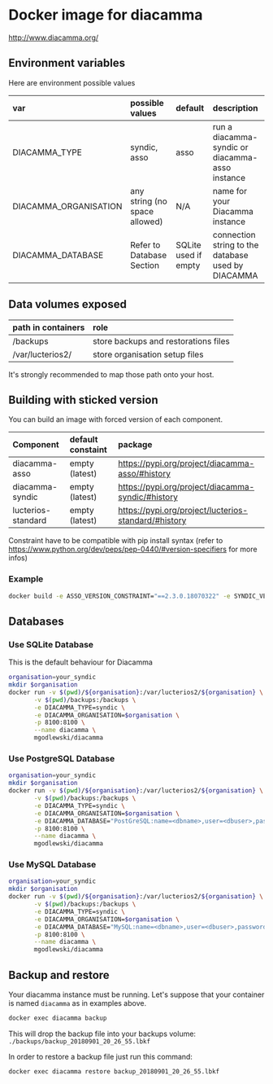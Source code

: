 # Docker image for diacamma

http://www.diacamma.org/

## Environment variables
Here are environment possible values

| var                   | possible values               | default              | description                                        |
|:----------------------|:------------------------------|:---------------------|:---------------------------------------------------|
| DIACAMMA_TYPE         | syndic, asso                  | asso                 | run a diacamma-syndic or diacamma-asso instance    |
| DIACAMMA_ORGANISATION | any string (no space allowed) | N/A                  | name for your Diacamma instance                                 |
| DIACAMMA_DATABASE     | Refer to Database Section     | SQLite used if empty | connection string to the database used by DIACAMMA |

## Data volumes exposed
| path in containers                | role                                 |
|:----------------------------------|:-------------------------------------|
| /backups                          | store backups and restorations files |
| /var/lucterios2/<organisation>    | store organisation setup files       |

It's strongly recommended to map those path onto your host.

## Building with sticked version

You can build an image with forced version of each component.

| Component          | default constaint | package                                              |
|:-------------------|:------------------|:-----------------------------------------------------|
| diacamma-asso      | empty (latest)    | https://pypi.org/project/diacamma-asso/#history      |
| diacamma-syndic    | empty (latest)    | https://pypi.org/project/diacamma-syndic/#history    |
| lucterios-standard | empty (latest)    | https://pypi.org/project/lucterios-standard/#history |

Constraint have to be compatible with pip install syntax (refer to https://www.python.org/dev/peps/pep-0440/#version-specifiers for more infos)

### Example
```bash
docker build -e ASSO_VERSION_CONSTRAINT="==2.3.0.18070322" -e SYNDIC_VERSION_CONSTRAINT="==2.3.0.18073020" LUCTERIOS_VERSION_CONSTRAINT="==2.3.0.18070322" .
```

## Databases

### Use SQLite Database
This is the default behaviour for Diacamma
```bash
organisation=your_syndic
mkdir $organisation
docker run -v $(pwd)/${organisation}:/var/lucterios2/${organisation} \
       -v $(pwd)/backups:/backups \
       -e DIACAMMA_TYPE=syndic \
       -e DIACAMMA_ORGANISATION=$organisation \
       -p 8100:8100 \
       --name diacamma \
       mgodlewski/diacamma
```

### Use PostgreSQL Database
```bash
organisation=your_syndic
mkdir $organisation
docker run -v $(pwd)/${organisation}:/var/lucterios2/${organisation} \
       -v $(pwd)/backups:/backups \
       -e DIACAMMA_TYPE=syndic \
       -e DIACAMMA_ORGANISATION=$organisation \
       -e DIACAMMA_DATABASE="PostGreSQL:name=<dbname>,user=<dbuser>,password=<dbpass>,host=<dbhost>" \
       -p 8100:8100 \
       --name diacamma \
       mgodlewski/diacamma
```

### Use MySQL Database
```bash
organisation=your_syndic
mkdir $organisation
docker run -v $(pwd)/${organisation}:/var/lucterios2/${organisation} \
       -v $(pwd)/backups:/backups \
       -e DIACAMMA_TYPE=syndic \
       -e DIACAMMA_ORGANISATION=$organisation \
       -e DIACAMMA_DATABASE="MySQL:name=<dbname>,user=<dbuser>,password=<dbpass>,host=<dbhost>" \
       -p 8100:8100 \
       --name diacamma \
       mgodlewski/diacamma
```

## Backup and restore

Your diacamma instance must be running. Let's suppose that your container is named `diacamma` as in examples above.

```bash
docker exec diacamma backup
```
This will drop the backup file into your backups volume: `./backups/backup_20180901_20_26_55.lbkf`

In order to restore a backup file just run this command:

```bash
docker exec diacamma restore backup_20180901_20_26_55.lbkf
```
